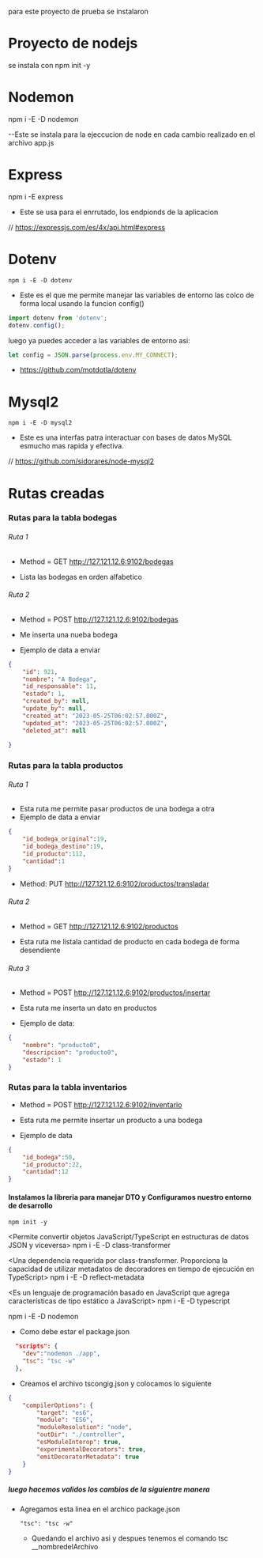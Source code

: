 para este proyecto de prueba se instalaron 
# Proyecto de nodejs
se instala con npm init -y


# Nodemon
npm i -E -D nodemon

--Este se instala para la ejeccucion de node en cada cambio realizado en el archivo app.js

# Express
npm i -E express

- Este se usa para el enrrutado, los endpionds de la aplicacion

// https://expressjs.com/es/4x/api.html#express

# Dotenv
```
npm i -E -D dotenv
```

- Este es el que me permite manejar las variables de entorno
las colco de forma local usando la funcion config()

```javascript
import dotenv from 'dotenv';
dotenv.config();
```

luego ya puedes acceder a las variables de entorno asi: 
```javascript
let config = JSON.parse(process.env.MY_CONNECT);
```

- https://github.com/motdotla/dotenv

# Mysql2
```
npm i -E -D mysql2
```

- Este es una interfas patra interactuar con bases de datos MySQL esmucho mas rapida y efectiva.

// https://github.com/sidorares/node-mysql2

# Rutas creadas

### Rutas para la tabla bodegas 

###### Ruta 1 
- Method = GET
http://127.121.12.6:9102/bodegas

- Lista las bodegas en orden alfabetico

###### Ruta 2
- Method = POST
http://127.121.12.6:9102/bodegas

- Me inserta una nueba bodega 
- Ejemplo de data a enviar
```json
{
    "id": 921,
    "nombre": "A Bodega",
    "id_responsable": 11,
    "estado": 1,
    "created_by": null,
    "update_by": null,
    "created_at": "2023-05-25T06:02:57.000Z",
    "updated_at": "2023-05-25T06:02:57.000Z",
    "deleted_at": null
    
}
```


### Rutas para la tabla productos

###### Ruta 1
- Esta ruta me permite pasar productos de una bodega a otra 
- Ejemplo de data  a enviar

```json
{
    "id_bodega_original":19,
    "id_bodega_destino":19,
    "id_producto":112,
    "cantidad":1
}
```
- Method: PUT
http://127.121.12.6:9102/productos/transladar

###### Ruta 2
- Method = GET
http://127.121.12.6:9102/productos

- Esta ruta me listala cantidad de producto en cada bodega de forma desendiente

###### Ruta 3
- Method = POST
http://127.121.12.6:9102/productos/insertar

- Esta ruta me inserta un dato en productos
- Ejemplo de data:
```json
{
    "nombre": "producto0",
    "descripcion": "producto0",
    "estado": 1
}
```


### Rutas para la tabla inventarios 


- Method = POST
http://127.121.12.6:9102/inventario

- Esta ruta me permite insertar un producto a una bodega
- Ejemplo de data
```json
{
    "id_bodega":50,
    "id_producto":22,
    "cantidad":12
}
```

#### Instalamos la libreria para manejar DTO y Configuramos nuestro entorno de desarrollo

``` 
npm init -y
```

<Permite convertir objetos JavaScript/TypeScript en estructuras de datos JSON y viceversa>
npm i -E -D class-transformer

<Una dependencia requerida por class-transformer. Proporciona la capacidad de utilizar metadatos de decoradores en tiempo de ejecución en TypeScript>
npm i -E -D reflect-metadata

<Es un lenguaje de programación basado en JavaScript que agrega características de tipo estático a JavaScript>
npm i -E -D typescript

<Esta libreria es para ejecutar los cambios en el servidor en tiempo real>
npm i -E -D nodemon

- Como debe estar el package.json
```json
  "scripts": {
    "dev":"nodemon ./app",
    "tsc": "tsc -w"
  },
```
- Creamos el archivo tscongig.json y colocamos lo siguiente
```json
{
    "compilerOptions": {
        "target": "es6", 
        "module": "ES6", 
        "moduleResolution": "node",
        "outDir": "./controller", 
        "esModuleInterop": true,
        "experimentalDecorators": true,
        "emitDecoratorMetadata": true
    }
}
```
##### luego hacemos validos los cambios de la siguientre manera
- Agregamos esta linea en el archico package.json
    ```
    "tsc": "tsc -w"
    ```
    - Quedando el archivo asi
y despues tenemos el comando tsc __nombredelArchivo